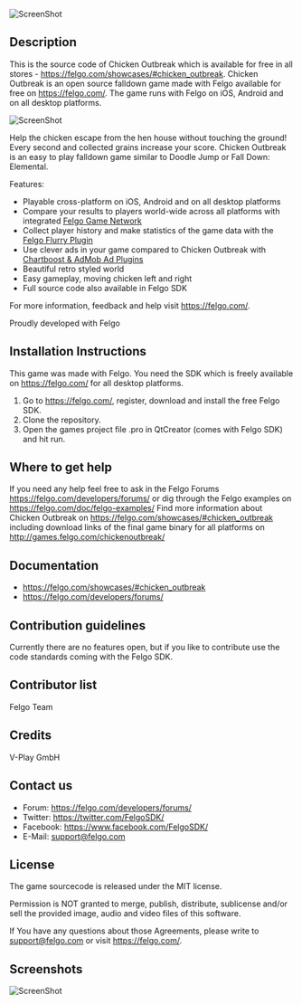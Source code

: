 ![ScreenShot](https://felgo.com/support/felgo-logo-simple-trans.png)

Description
-----------
This is the source code of Chicken Outbreak which is available for free in all stores - https://felgo.com/showcases/#chicken_outbreak. Chicken Outbreak is an open source falldown game made with Felgo available for free on https://felgo.com/. The game runs with Felgo on iOS, Android and on all desktop platforms.

![ScreenShot](https://felgo.com/doc/images/chickenbreakout-01.png)

Help the chicken escape from the hen house without touching the ground! Every second and collected grains increase your score. 
Chicken Outbreak is an easy to play falldown game similar to Doodle Jump or Fall Down: Elemental. 

Features:
- Playable cross-platform on iOS, Android and on all desktop platforms
- Compare your results to players world-wide across all platforms with integrated [Felgo Game Network](https://felgo.com/2013/12/how-to-increase-player-retention-with-felgo-game-network/)
- Collect player history and make statistics of the game data with the [Felgo Flurry Plugin](https://felgo.com/doc/plugin-flurry/)
- Use clever ads in your game compared to Chicken Outbreak with [Chartboost & AdMob Ad Plugins](https://felgo.com/plugins/)
- Beautiful retro styled world 
- Easy gameplay, moving chicken left and right 
- Full source code also available in Felgo SDK

For more information, feedback and help visit https://felgo.com/.

Proudly developed with Felgo

Installation Instructions
-------------------------
This game was made with Felgo. You need the SDK which is freely available on https://felgo.com/ for all desktop platforms.

1. Go to https://felgo.com/, register, download and install the free Felgo SDK.
2. Clone the repository.
3. Open the games project file .pro in QtCreator (comes with Felgo SDK) and hit run.

 
Where to get help
-----------------
If you need any help feel free to ask in the Felgo Forums https://felgo.com/developers/forums/ or dig through the Felgo examples on https://felgo.com/doc/felgo-examples/
Find more information about Chicken Outbreak on https://felgo.com/showcases/#chicken_outbreak including download links of the final game binary for all platforms on http://games.felgo.com/chickenoutbreak/

Documentation
-------------
- https://felgo.com/showcases/#chicken_outbreak
- https://felgo.com/developers/forums/

Contribution guidelines 
-----------------------
Currently there are no features open, but if you like to contribute use the code standards coming with the Felgo SDK.

Contributor list 
----------------
Felgo Team

Credits 
-------
V-Play GmbH

Contact us 
----------
- Forum: https://felgo.com/developers/forums/
- Twitter: https://twitter.com/FelgoSDK/
- Facebook: https://www.facebook.com/FelgoSDK/
- E-Mail: support@felgo.com

License  
-------
The game sourcecode is released under the MIT license.

Permission is NOT granted to merge, publish, distribute, sublicense and/or 
sell the provided image, audio and video files of this software.

If You have any questions about those Agreements, please write to support@felgo.com
or visit https://felgo.com/.

Screenshots  
-----------
![ScreenShot](https://felgo.com/doc/images/chickenbreakout-01.png)
